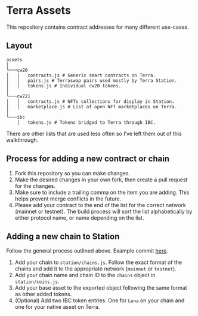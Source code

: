 # Terra Assets

This repository contains contract addresses for many different use-cases.

## Layout

```
assets
│
└───cw20
│   │   contracts.js # Generic smart contracts on Terra.
│   │   pairs.js # Terraswap pairs used mostly by Terra Station.
│   │   tokens.js # Individual cw20 tokens.
│
└───cw721
│   │   contracts.js # NFTs collections for display in Station.
│   │   marketplace.js # List of open NFT marketplaces on Terra.
│
└───ibc
    │   tokens.js # Tokens bridged to Terra through IBC.
```

There are other lists that are used less often so I've left them out of this walkthrough.

## Process for adding a new contract or chain

1. Fork this repository so you can make changes.
1. Make the desired changes in your own fork, then create a pull request for the changes.
1. Make sure to include a trailing comma on the item you are adding. This helps prevent merge conflicts in the future.
1. Please add your contract to the end of the list for the correct network (mainnet or testnet). The build process will sort the list alphabetically by either protocol name, or name depending on the list.

## Adding a new chain to Station

Follow the general process outlined above. Example commit [here](https://github.com/terra-money/assets/commit/afb85eadf2dee0bfc562adae4777270e71962808).

1. Add your chain to `station/chains.js`. Follow the exact format of the chains and add it to the appropriate network (`mainnet` or `testnet`).
2. Add your chain name and chain ID to the `chains` object in `station/coins.js`. 
3. Add your base asset to the exported object following the same format as other added tokens. 
4. (Optional) Add two IBC token entries. One for `Luna` on your chain and one for your native asset on Terra.

